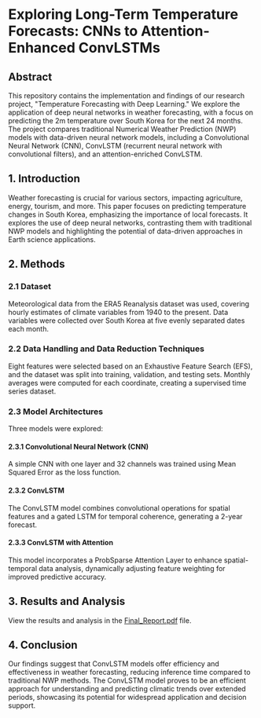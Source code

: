 # Exploring Long-Term Temperature Forecasts: CNNs to Attention-Enhanced ConvLSTMs

## Abstract

This repository contains the implementation and findings of our research project, "Temperature Forecasting with Deep Learning." We explore the application of deep neural networks in weather forecasting, with a focus on predicting the 2m temperature over South Korea for the next 24 months. The project compares traditional Numerical Weather Prediction (NWP) models with data-driven neural network models, including a Convolutional Neural Network (CNN), ConvLSTM (recurrent neural network with convolutional filters), and an attention-enriched ConvLSTM.

## 1. Introduction

Weather forecasting is crucial for various sectors, impacting agriculture, energy, tourism, and more. This paper focuses on predicting temperature changes in South Korea, emphasizing the importance of local forecasts. It explores the use of deep neural networks, contrasting them with traditional NWP models and highlighting the potential of data-driven approaches in Earth science applications.

## 2. Methods

### 2.1 Dataset

Meteorological data from the ERA5 Reanalysis dataset was used, covering hourly estimates of climate variables from 1940 to the present. Data variables were collected over South Korea at five evenly separated dates each month.

### 2.2 Data Handling and Data Reduction Techniques

Eight features were selected based on an Exhaustive Feature Search (EFS), and the dataset was split into training, validation, and testing sets. Monthly averages were computed for each coordinate, creating a supervised time series dataset.

### 2.3 Model Architectures

Three models were explored:

#### 2.3.1 Convolutional Neural Network (CNN)

A simple CNN with one layer and 32 channels was trained using Mean Squared Error as the loss function.

#### 2.3.2 ConvLSTM

The ConvLSTM model combines convolutional operations for spatial features and a gated LSTM for temporal coherence, generating a 2-year forecast.

#### 2.3.3 ConvLSTM with Attention

This model incorporates a ProbSparse Attention Layer to enhance spatial-temporal data analysis, dynamically adjusting feature weighting for improved predictive accuracy.

## 3. Results and Analysis

View the results and analysis in the [Final_Report.pdf](https://github.com/Thomas-rnd/temperature_forecasting/blob/main/Final_Report.pdf) file.

## 4. Conclusion

Our findings suggest that ConvLSTM models offer efficiency and effectiveness in weather forecasting, reducing inference time compared to traditional NWP methods. The ConvLSTM model proves to be an efficient approach for understanding and predicting climatic trends over extended periods, showcasing its potential for widespread application and decision support.
